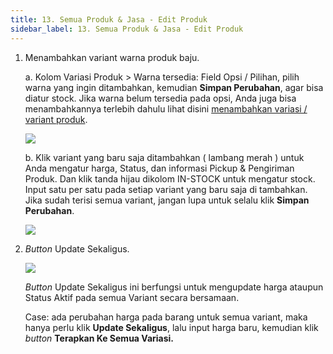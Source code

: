```yaml
---
title: 13. Semua Produk & Jasa - Edit Produk
sidebar_label: 13. Semua Produk & Jasa - Edit Produk
---
```

1. M﻿enambahkan variant warna produk baju.

   a﻿. Kolom Variasi Produk > Warna tersedia: Field Opsi / Pilihan, pilih warna yang ingin ditambahkan, kemudian **Simpan Perubahan**, agar bisa diatur stock. Jika warna belum tersedia pada opsi, Anda juga bisa menambahkannya terlebih dahulu lihat disini [menambahkan variasi / variant produk](https://onee.netlify.app/dashboard/daftar-pilihan-opsi).

   ![](/img/13.-edit-produk.png)

   b﻿. Klik variant yang baru saja ditambahkan ( lambang merah ) untuk Anda mengatur harga, Status, dan informasi Pickup & Pengiriman Produk. Dan klik tanda hijau dikolom IN-STOCK untuk mengatur stock. Input satu per satu pada setiap variant yang baru saja di tambahkan. Jika sudah terisi semua variant, jangan lupa untuk selalu klik **Simpan Perubahan**.

   ![](/img/13.-edit-produk-input-harga.png)
2. *B﻿utton* Update Sekaligus.

   ![](/img/update-sekaligus.png)

   *B﻿utton* Update Sekaligus ini berfungsi untuk mengupdate harga ataupun Status Aktif pada semua Variant secara bersamaan. 

   C﻿ase: ada perubahan harga pada barang untuk semua variant, maka hanya perlu klik **Update Sekaligus**, lalu input harga baru, kemudian klik *button* **Terapkan Ke Semua Variasi.**